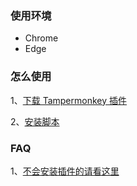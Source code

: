 ### 使用环境

- Chrome
- Edge

### 怎么使用

1、[下载 Tampermonkey 插件](https://xhonker.github.io/account-manage/assets/Tampermonkey_4.10.0.crx)

2、[安装脚本](https://greasyfork.org/scripts/408681-account-manage/code/account-manage.user.js)

### FAQ

1、[不会安装插件的请看这里](https://www.jianshu.com/p/583fced24382)
